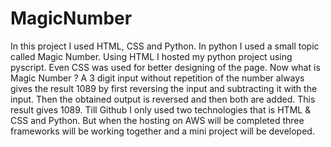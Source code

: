# MagicNumber
In this project I used HTML, CSS and Python. In python I used a small topic called Magic Number. Using HTML I hosted my python project using pyscript. Even CSS was used for better designing of the page. Now what is Magic Number ? A 3 digit input without repetition of the number always gives the result 1089 by first reversing the input and subtracting it with the input. Then the obtained output is reversed and then both are added. This result gives 1089. Till Github I only used two technologies that is HTML & CSS and Python. But when the hosting on AWS will be completed three frameworks will be working together and a mini project will be developed.
